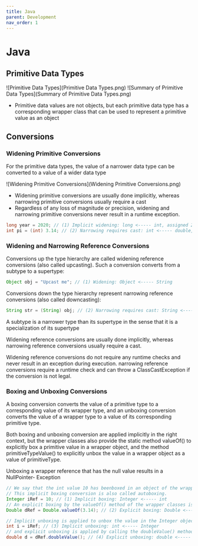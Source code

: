 ```yaml
---
title: Java
parent: Development
nav_order: 1
---
```


# Java
## Primitive Data Types
![Primitive Data Types](Primitive Data Types.png)
![Summary of Primitive Data Types](Summary of Primitive Data Types.png)
   
* Primitive data values are not objects, but each primitive data type has a corresponding wrapper class that can be used to represent a primitive value as an object
  
## Conversions
### Widening Primitive Conversions
For the primitive data types, the value of a narrower data type can be converted to
a value of a wider data type

![Widening Primitive Conversions](Widening Primitive Conversions.png)

* Widening primitive conversions are usually done implicitly, whereas narrowing
primitive conversions usually require a cast
* Regardless of any loss of magnitude or
precision, widening and narrowing primitive conversions never result in a runtime
exception.

```java
long year = 2020; // (1) Implicit widening: long <----- int, assigned 2020L
int pi = (int) 3.14; // (2) Narrowing requires cast: int <----- double, assigned 3
```
### Widening and Narrowing Reference Conversions
Conversions up the type hierarchy are called widening reference conversions (also called upcasting). Such a conversion converts from a subtype to a supertype:
```java 
Object obj = "Upcast me"; // (1) Widening: Object <----- String
```
Conversions down the type hierarchy represent narrowing reference conversions (also
called downcasting):
```java 
String str = (String) obj; // (2) Narrowing requires cast: String <----- Object
```
A subtype is a narrower type than its supertype in the sense that it is a specialization
of its supertype

Widening reference conversions are usually done implicitly, whereas narrowing
reference conversions usually require a cast.

Widening reference conversions do not require any runtime checks and never result in an exception during execution. narrowing reference conversions require a runtime check and can throw a ClassCastException if the conversion is not legal.

### Boxing and Unboxing Conversions
A boxing conversion converts the value of a primitive type to a corresponding value
of its wrapper type, and an unboxing conversion converts the value of a wrapper
type to a value of its corresponding primitive type. 

Both boxing and unboxing conversion are applied implicitly in the right context, but the wrapper classes also provide the static method valueOf() to explicitly box a primitive value in a wrapper object, and the method primitiveTypeValue() to explicitly unbox the value in a
wrapper object as a value of primitiveType.

Unboxing a wrapper reference that has the null value results in a NullPointer-
Exception

```java
// We say that the int value 10 has beenboxed in an object of the wrapper type Integer. 
// This implicit boxing conversion is also called autoboxing.
Integer iRef = 10; // (1) Implicit boxing: Integer <----- int
// An explicit boxing by the valueOf() method of the wrapper classes is used to box a double value.
Double dRef = Double.valueOf(3.14); // (2) Explicit boxing: Double <----- double

// Implicit unboxing is applied to unbox the value in the Integer object
int i = iRef; // (3) Implicit unboxing: int <----- Integer
// and explicit unboxing is applied by calling the doubleValue() method of the Double class
double d = dRef.doubleValue(); // (4) Explicit unboxing: double <----- Double
```